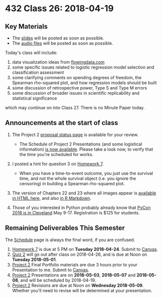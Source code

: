 # 432 Class 26: 2018-04-19

## Key Materials

- The [slides](https://github.com/THOMASELOVE/432-2018/tree/master/slides/class26) will be posted as soon as possible.
- The [audio files](https://github.com/THOMASELOVE/432-2018/tree/master/slides/class26) will be posted as soon as possible.

Today's class will include:

1. data visualization ideas from [flowingdata.com](http://flowingdata.com/)
2. some specific issues related to logistic regression model selection and classification assessment
3. some clarifying comments on spending degrees of freedom, the Spearman rho-squared plot, and how regression models should be built
4. some discussion of retrospective power, Type S and Type M errors
5. some discussion of broader issues in scientific replicability and statistical significance

which may continue on into Class 27. There is no Minute Paper today.

## Announcements at the start of class

1. The Project 2 [proposal status page](https://github.com/THOMASELOVE/432-2018/blob/master/projects/project2/APPROVED.md) is available for your review.
    - The Schedule of Project 2 Presentations (and some logistical information) [is now available](https://github.com/THOMASELOVE/432-2018/blob/master/projects/project2/PRESENTATIONS.md). Please take a look now, to verify that the time you're scheduled for works.

2. I posted a hint for question 3 on [Homework 7](https://github.com/THOMASELOVE/432-2018/tree/master/assignments/hw7). 
    - When you have a time-to-event outcome, you just use the survival time, and not the whole survival object (i.e. you ignore the censoring) in building a Spearman rho-squared plot.

3. The version of Chapters 22 and 23 where all images appear is [available in HTML here](https://htmlpreview.github.io/?https://github.com/THOMASELOVE/432-2018/blob/master/slides/class24/chapters_22_and_23_draft.html), and also [in R Markdown](https://raw.githubusercontent.com/THOMASELOVE/432-2018/master/slides/class24/chapters_22_and_23_draft.Rmd).

4. Those of you interested in Python probably already know that [PyCon 2018 is in Cleveland](https://us.pycon.org/2018/about/) May 9-17. Registration is $125 for students.

## Remaining Deliverables This Semester

The [Schedule](https://github.com/THOMASELOVE/432-2018/blob/master/SCHEDULE.md) page is always the final word, if you are confused.

1. [Homework 7](https://github.com/THOMASELOVE/432-2018/tree/master/assignments/hw7) is due at 5 PM on **Tuesday 2018-04-24**. Submit to [Canvas](https://canvas.case.edu/).
2. [Quiz 2](https://github.com/THOMASELOVE/432-2018/tree/master/quizzes/quiz2) will go out after class on 2018-04-26, and is due at Noon on **Tuesday 2018-05-01**.
3. [Project 2](https://github.com/THOMASELOVE/432-2018/tree/master/projects/project2) Final Portfolio materials are due 3 hours prior to your Presentation to me. Submit to [Canvas](https://canvas.case.edu/).
4. [Project 2](https://github.com/THOMASELOVE/432-2018/tree/master/projects/project2) Presentations are on **2018-05-03**, **2018-05-07** and **2018-05-08**, and will be scheduled by 2018-04-19.
5. [Project 2](https://github.com/THOMASELOVE/432-2018/tree/master/projects/project2) Revisions are due at Noon on **Wednesday 2018-05-09**. Whether you'll need to revise will be determined at your presentation.
